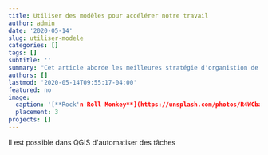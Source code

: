 ```yaml
---
title: Utiliser des modèles pour accélérer notre travail
author: admin
date: '2020-05-14'
slug: utiliser-modele
categories: []
tags: []
subtitle: ''
summary: "Cet article aborde les meilleures stratégie d'organistion de dossier et de nomenclature de fichier"
authors: []
lastmod: '2020-05-14T09:55:17-04:00'
featured: no
image:
  caption: '[**Rock'n Roll Monkey**](https://unsplash.com/photos/R4WCbazrD1g)'
  placement: 3
projects: []
---
```




Il est possible dans QGIS d'automatiser des tâches